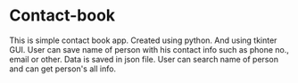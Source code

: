 # Contact-book
This is simple contact book app. Created using python. And using  tkinter GUI. User can save name of person with his contact info such as phone no., email or other. Data is saved  in json file. User can search name of person and can get person's all info.
